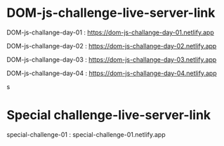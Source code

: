 # DOM-js-challenge-live-server-link 

DOM-js-challange-day-01 : https://dom-js-challange-day-01.netlify.app

DOM-js-challange-day-02 : https://dom-js-challange-day-02.netlify.app

DOM-js-challange-day-03 : https://dom-js-challange-day-03.netlify.app

DOM-js-challange-day-04 : https://dom-js-challange-day-04.netlify.app

s
# Special  challenge-live-server-link

special-challenge-01 : special-challenge-01.netlify.app
